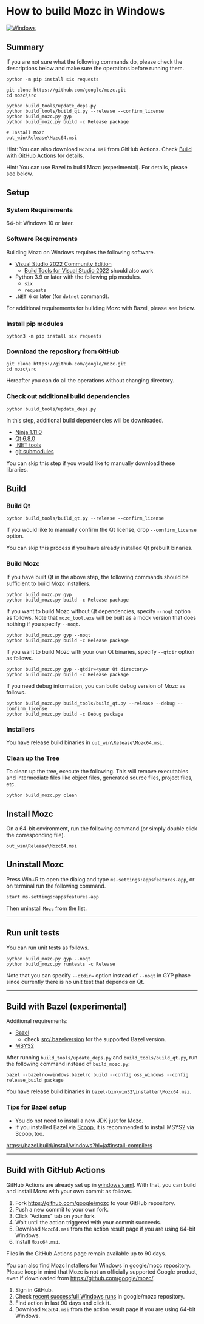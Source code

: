 How to build Mozc in Windows
============================

[![Windows](https://github.com/google/mozc/actions/workflows/windows.yaml/badge.svg)](https://github.com/google/mozc/actions/workflows/windows.yaml)

## Summary

If you are not sure what the following commands do, please check the descriptions below and make sure the operations before running them.

```
python -m pip install six requests

git clone https://github.com/google/mozc.git
cd mozc\src

python build_tools/update_deps.py
python build_tools/build_qt.py --release --confirm_license
python build_mozc.py gyp
python build_mozc.py build -c Release package

# Install Mozc
out_win\Release\Mozc64.msi
```

Hint: You can also download `Mozc64.msi` from GitHub Actions. Check [Build with GitHub Actions](#build-with-github-actions) for details.

Hint: You can use Bazel to build Mozc (experimental). For details, please see below.

## Setup

### System Requirements

64-bit Windows 10 or later.

### Software Requirements

Building Mozc on Windows requires the following software.

  * [Visual Studio 2022 Community Edition](https://visualstudio.microsoft.com/downloads/#visual-studio-community-2022)
    * [Build Tools for Visual Studio 2022](https://visualstudio.microsoft.com/downloads/#build-tools-for-visual-studio-2022) should also work
  * Python 3.9 or later with the following pip modules.
    * `six`
    * `requests`
  * `.NET 6` or later (for `dotnet` command).

For additional requirements for building Mozc with Bazel, please see below.

### Install pip modules

```
python3 -m pip install six requests
```

### Download the repository from GitHub

```
git clone https://github.com/google/mozc.git
cd mozc\src
```

Hereafter you can do all the operations without changing directory.

### Check out additional build dependencies

```
python build_tools/update_deps.py
```

In this step, additional build dependencies will be downloaded.

  * [Ninja 1.11.0](https://github.com/ninja-build/ninja/releases/download/v1.11.0/ninja-win.zip)
  * [Qt 6.8.0](https://download.qt.io/archive/qt/6.8/6.8.0/submodules/qtbase-everywhere-src-6.8.0.tar.xz)
  * [.NET tools](../dotnet-tools.json)
  * [git submodules](../.gitmodules)

You can skip this step if you would like to manually download these libraries.

## Build

### Build Qt

```
python build_tools/build_qt.py --release --confirm_license
```

If you would like to manually confirm the Qt license, drop `--confirm_license` option.

You can skip this process if you have already installed Qt prebuilt binaries.

### Build Mozc

If you have built Qt in the above step, the following commands should be sufficient to build Mozc installers.

```
python build_mozc.py gyp
python build_mozc.py build -c Release package
```

If you want to build Mozc without Qt dependencies, specify `--noqt` option as follows.  Note that `mozc_tool.exe` will be built as a mock version that does nothing if you specify `--noqt`.

```
python build_mozc.py gyp --noqt
python build_mozc.py build -c Release package
```

If you want to build Mozc with your own Qt binaries, specify `--qtdir` option as follows.

```
python build_mozc.py gyp --qtdir=<your Qt directory>
python build_mozc.py build -c Release package
```

If you need debug information, you can build debug version of Mozc as follows.

```
python build_mozc.py build_tools/build_qt.py --release --debug --confirm_license
python build_mozc.py build -c Debug package
```

### Installers

You have release build binaries in `out_win\Release\Mozc64.msi`.

### Clean up the Tree

To clean up the tree, execute the following. This will remove executables and intermediate files like object files, generated source files, project files, etc.

```
python build_mozc.py clean
```

## Install Mozc

On a 64-bit environment, run the following command (or simply double click the corresponding file).

```
out_win\Release\Mozc64.msi
```

## Uninstall Mozc

Press Win+R to open the dialog and type `ms-settings:appsfeatures-app`, or on terminal run the following command.

```
start ms-settings:appsfeatures-app
```

Then uninstall `Mozc` from the list.

---

## Run unit tests

You can run unit tests as follows.

```
python build_mozc.py gyp --noqt
python build_mozc.py runtests -c Release
```

Note that you can specify `--qtdir=` option instead of `--noqt` in GYP phase since currently there is no unit test that depends on Qt.

---

## Build with Bazel (experimental)

Additional requirements:

* [Bazel](https://bazel.build/)
  * check [src/.bazelversion](../src/.bazelversion) for the supported Bazel version.
* [MSYS2](https://github.com/msys2/msys2)

After running `build_tools/update_deps.py` and `build_tools/build_qt.py`, run the following command instead of `build_mozc.py`:

```
bazel --bazelrc=windows.bazelrc build --config oss_windows --config release_build package
```

You have release build binaries in `bazel-bin\win32\installer\Mozc64.msi`.

### Tips for Bazel setup

* You do not need to install a new JDK just for Mozc.
* If you installed Bazel via [Scoop](https://scoop.sh), it is recommended to install MSYS2 via Scoop, too.

https://bazel.build/install/windows?hl=ja#install-compilers

---

## Build with GitHub Actions

GitHub Actions are already set up in [windows.yaml](../.github/workflows/windows.yaml). With that, you can build and install Mozc with your own commit as follows.

1. Fork https://github.com/google/mozc to your GitHub repository.
2. Push a new commit to your own fork.
3. Click "Actions" tab on your fork.
4. Wait until the action triggered with your commit succeeds.
5. Download `Mozc64.msi` from the action result page if you are using 64-bit Windows.
6. Install `Mozc64.msi`.

Files in the GitHub Actions page remain available up to 90 days.

You can also find Mozc Installers for Windows in google/mozc repository. Please keep in mind that Mozc is not an officially supported Google product, even if downloaded from https://github.com/google/mozc/.

1. Sign in GitHub.
2. Check [recent successfull Windows runs](https://github.com/google/mozc/actions/workflows/windows.yaml?query=is%3Asuccess) in google/mozc repository.
3. Find action in last 90 days and click it.
4. Download `Mozc64.msi` from the action result page if you are using 64-bit Windows.

